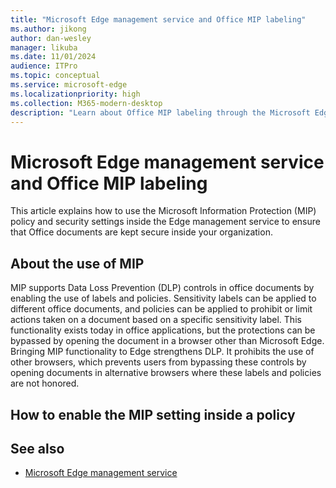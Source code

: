 ```yaml
---
title: "Microsoft Edge management service and Office MIP labeling"
ms.author: jikong
author: dan-wesley
manager: likuba
ms.date: 11/01/2024
audience: ITPro
ms.topic: conceptual
ms.service: microsoft-edge
ms.localizationpriority: high
ms.collection: M365-modern-desktop
description: "Learn about Office MIP labeling through the Microsoft Edge management service "
---
```


# Microsoft Edge management service and Office MIP labeling

This article explains how to use the Microsoft Information Protection (MIP) policy and security settings inside the Edge management service to ensure that Office documents are kept secure inside your organization.

## About the use of MIP

MIP supports Data Loss Prevention (DLP) controls in office documents by enabling the use of labels and policies. Sensitivity labels can be applied to different office documents, and policies can be applied to prohibit or limit actions taken on a document based on a specific sensitivity label. This functionality exists today in office applications, but the protections can be bypassed by opening the document in a browser other than Microsoft Edge. Bringing MIP functionality to Edge strengthens DLP. It prohibits the use of other browsers, which prevents users from bypassing these controls by opening documents in alternative browsers where these labels and policies are not honored.  

 

<!----

What is MIP? What business problem does it solve? 

How does blocking alternative browsers make MIP more effective? OR How does access to alternative browsers make MIP ineffective? --->

## How to enable the MIP setting inside a policy

<!-----
Scenarios

The "block alternative browsers" state will be consistent across all pages that contain the setting. We will not have inconsistent states for this setting. 

When Web Content Filtering is configured in any manner, "block alternative browsers" will be automatically enabled and enforced. Users cannot disable this setting on either page. 

When Web Content Filtering is not configured and the MIP label setting is enabled, "block alternative browsers" will be automatically enabled. Users can choose to disable "block alternative browsers" if desired and will see a warning notice if they choose to do so. 

When Web Content Filtering is configured in any manner, "block alternative browsers" will be automatically enabled and enforced on both the Web Content Filtering and MIP label setting pages. Users cannot disable this setting on either page. --->

 

## See also

- [Microsoft Edge management service](microsoft-edge-management-service.md)
